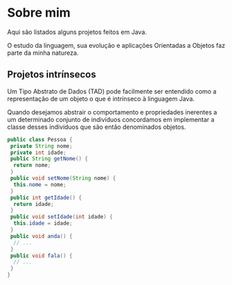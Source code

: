 # Sobre mim

Aqui são listados alguns projetos feitos em Java. 

O estudo da linguagem, sua evolução e aplicações Orientadas a Objetos faz parte da minha natureza.

## Projetos intrínsecos

Um Tipo Abstrato de Dados (TAD) pode facilmente ser entendido como a representação de um objeto o que é intrínseco à linguagem Java.

Quando desejamos abstrair o comportamento e propriedades inerentes a um determinado conjunto de indivíduos concordamos em implementar a classe desses indivíduos que são então denominados objetos.

```java
public class Pessoa {
 private String nome;
 private int idade;
 public String getNome() {
  return nome;
 }
 public void setNome(String nome) {
  this.nome = nome;
 }
 public int getIdade() {
  return idade;
 }
 public void setIdade(int idade) {
  this.idade = idade;
 }
 public void anda() {
  // ...
 }
 public void fala() {
  // ...
 }
}

```